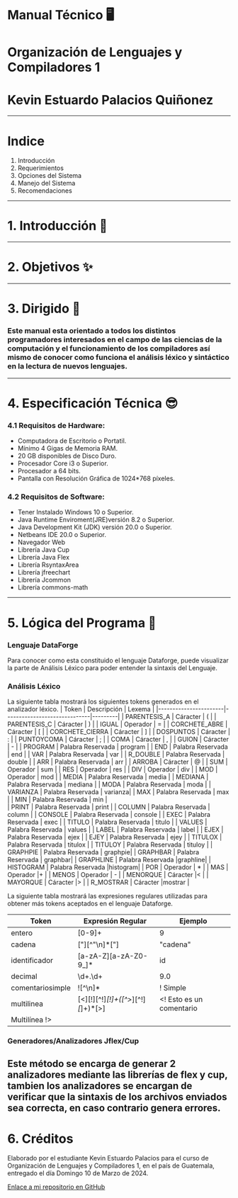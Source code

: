 # Manual  Técnico 🖥️
# Organización de Lenguajes y Compiladores 1
# Kevin Estuardo Palacios Quiñonez 
---
# Indice 
1. Introducción 
2. Requerimientos 
3. Opciones del Sistema 
4. Manejo del Sistema 
5. Recomendaciones 
---
# 1. Introducción 🤖
---
# 2. Objetivos ✨

---
# 3. Dirigido 🤩
### Este manual esta orientado a todos los distintos programadores interesados en el campo de las ciencias de la computación y el funcionamiento de los compiladores así mismo de conocer como funciona el análisis léxico y sintáctico en la lectura de nuevos lenguajes.
---
# 4. Especificación Técnica 😎
### 4.1 Requisitos de Hardware:
* Computadora de Escritorio o Portatil.
* Mínimo 4 Gigas de Memoria RAM.
* 20 GB disponibles de Disco Duro.
* Procesador Core i3 o Superior.
* Procesador a 64 bits.
* Pantalla con Resolución Gráfica de 1024*768 píxeles.
### 4.2 Requisitos de Software:
* Tener Instalado Windows 10 o Superior.
* Java Runtime Enviroment(JRE)versión 8.2 o Superior.
* Java Development Kit (JDK) versión 20.0 o Superior.
* Netbeans IDE 20.0 o Superior.
* Navegador Web
* Librería Java Cup
* Librería Java Flex
* Librería RsyntaxArea
* Librería jfreechart
* Librería Jcommon
* Librería commons-math
---
# 5. Lógica del Programa 👀
### Lenguaje DataForge
Para conocer como esta constituido el lenguaje Dataforge, puede visualizar la parte de Análisis Léxico para poder entender la sintaxis del Lenguaje.
### Análisis Léxico
La siguiente tabla mostrará los siguientes tokens generados en el analizador léxico.
| Token                 | Descripción                  |  Lexema |
|-----------------------|------------------------------|---------|
| PARENTESIS_A          | Cáracter                     | (       | 
| PARENTESIS_C          | Cáracter                     | )       |
| IGUAL                 | Operador                     | =       |
| CORCHETE_ABRE         | Cáracter                     | [       |
| CORCHETE_CIERRA       | Cáracter                     | ]       |
| DOSPUNTOS             | Cáracter                     | :       |
| PUNTOYCOMA            | Cáracter                     | ;       |
| COMA                  | Cáracter                     | ,       |
| GUION                 | Cáracter                     | -       |
| PROGRAM               | Palabra Reservada            | program |
| END                   | Palabra Reservada            | end     |
| VAR                   | Palabra Reservada            | var     |
| R_DOUBLE              | Palabra Reservada            | double  |
| ARR                   | Palabra Reservada            | arr     |
| ARROBA                | Cáracter                     | @       |
| SUM                   | Operador                     | sum     |
| RES                   | Operador                     | res     |
| DIV                   | Operador                     | div     |
| MOD                   | Operador                     | mod     |
| MEDIA                 | Palabra Reservada            | media   |
| MEDIANA               | Palabra Reservada            | mediana |
| MODA                  | Palabra Reservada            | moda    |
| VARIANZA              | Palabra Reservada            | varianza|
| MAX                   | Palabra Reservada            | max     |
| MIN                   | Palabra Reservada            | min     |    
| PRINT                 | Palabra Reservada            | print   |
| COLUMN                | Palabra Reservada            | column  | 
| CONSOLE               | Palabra Reservada            | console |
| EXEC                  | Palabra Reservada            | exec    | 
| TITULO                | Palabra Reservada            | titulo  |
| VALUES                | Palabra Reservada            | values  | 
| LABEL                 | Palabra Reservada            | label   |
| EJEX                  | Palabra Reservada            | ejex    | 
| EJEY                  | Palabra Reservada            | ejey    |
| TITULOX               | Palabra Reservada            | titulox | 
| TITULOY               | Palabra Reservada            | tituloy | 
| GRAPHPIE              | Palabra Reservada            | graphpie| 
| GRAPHBAR              | Palabra Reservada            | graphbar|
| GRAPHLINE             | Palabra Reservada            |graphline| 
| HISTOGRAM             | Palabra Reservada            |histogram|
| POR                   | Operador                     |  *      | 
| MAS                   | Operador                     |+        |
| MENOS                 | Operador                     |  -      | 
| MENORQUE              | Cáracter                     |<        |
| MAYORQUE              | Cáracter                     |>        |
| R_MOSTRAR             | Cáracter                     |mostrar  |

La siguiente tabla mostrará las expresiones regulares utilizadas para obtener más tokens aceptados en el lenguaje Dataforge.

| Token                 | Expresión Regular                   | Ejemplo |
|-----------------------|-------------------------------------|----------------------------------|
| entero                | [0-9]+                              | 9       | 
| cadena                | [\"][^\"\n]*[\"]                    |"cadena" |
| identificador         | [a-zA-Z][a-zA-Z0-9_]*               | id      | 
| decimal               | \d+\.\d+                            | 9.0     |
|comentariosimple       | \![^\n]*                            |! Simple| 
| multilinea            | [<][!][^!]*[!]+([^>*][^!]*[*]+)*[>] | <! Esto es un comentario
Multilínea !>      |

### Generadores/Analizadores Jflex/Cup
Este método se encarga de generar 2 analizadores mediante las librerías de flex y cup, tambien los analizadores se encargan de verificar que la sintaxis de los archivos enviados sea correcta, en caso contrario genera errores.
---
# 6. Créditos
Elaborado por el estudiante Kevin Estuardo Palacios para el curso de Organización de Lenguajes y Compiladores 1, en el país de Guatemala, entregado el día Domingo 10 de Marzo de 2024.

[Enlace a mi repositorio en GitHub](https://github.com/KevinPalaciosQ/OLC1_Proyecto1_201902278.git)